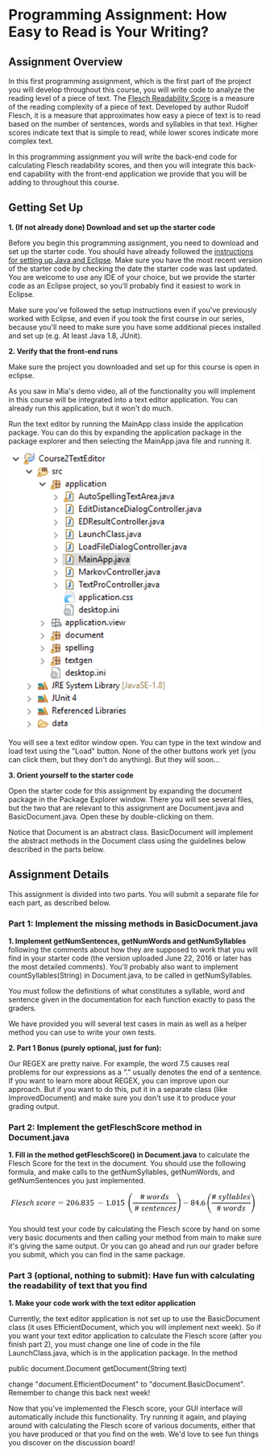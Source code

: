 # Programming Assignment: How Easy to Read is Your Writing?

## Assignment Overview
In this first programming assignment, which is the first part of the project you will develop throughout this course, you will write code to analyze the reading level of a piece of text. The [Flesch Readability Score](https://en.wikipedia.org/wiki/Flesch%E2%80%93Kincaid_readability_tests) is a measure of the reading complexity of a piece of text. Developed by author Rudolf Flesch, it is a measure that approximates how easy a piece of text is to read based on the number of sentences, words and syllables in that text. Higher scores indicate text that is simple to read, while lower scores indicate more complex text.

In this programming assignment you will write the back-end code for calculating Flesch readability scores, and then you will integrate this back-end capability with the front-end application we provide that you will be adding to throughout this course.  

## Getting Set Up
__1. (If not already done) Download and set up the starter code__

Before you begin this programming assignment, you need to download and set up the starter code. You should have already followed the [instructions for setting up Java and Eclipse](https://www.coursera.org/learn/data-structures-optimizing-performance/supplement/amsdH/setting-up-java-and-eclipse). Make sure you have the most recent version of the starter code by checking the date the starter code was last updated. You are welcome to use any IDE of your choice, but we provide the starter code as an Eclipse project, so you'll probably find it easiest to work in Eclipse.

Make sure you've followed the setup instructions even if you've previously worked with Eclipse, and even if you took the first course in our series, because you'll need to make sure you have some additional pieces installed and set up (e.g. At least Java 1.8, JUnit).

__2. Verify that the front-end runs__

Make sure the project you downloaded and set up for this course is open in eclipse. 

As you saw in Mia's demo video, all of the functionality you will implement in this course will be integrated into a text editor application. You can already run this application, but it won't do much.

Run the text editor by running the MainApp class inside the application package. You can do this by expanding the application package in the package explorer and then selecting the MainApp.java file and running it.

<img src="./pics/pic1.png" width=500>

You will see a text editor window open. You can type in the text window and load text using the "Load" button. None of the other buttons work yet (you can click them, but they don't do anything). But they will soon...

__3. Orient yourself to the starter code__

Open the starter code for this assignment by expanding the document package in the Package Explorer window. There you will see several files, but the two that are relevant to this assignment are Document.java and BasicDocument.java. Open these by double-clicking on them.  

Notice that Document is an abstract class.  BasicDocument will implement the abstract methods in the 
Document class using the guidelines below described in the parts below.  

## Assignment Details
This assignment is divided into two parts. You will submit a separate file for each part, as described below.

### Part 1: Implement the missing methods in BasicDocument.java
__1. Implement getNumSentences, getNumWords and getNumSyllables__ following the comments about how they are supposed to work that you will find in your starter code (the version uploaded June 22, 2016 or later has the most detailed comments). You'll probably also want to implement countSyllables(String) in Document.java, to be called in getNumSyllables.

You must follow the definitions of what constitutes a syllable, word and sentence given in the documentation for each function exactly to pass the graders.

We have provided you will several test cases in main as well as a helper method you can use to write your own tests.

__2. Part 1 Bonus (purely optional, just for fun):__  

Our REGEX are pretty naive. For example, the word 7.5 causes real problems for our expressions as a “.” usually denotes the end of a sentence. If you want to learn more about REGEX, you can improve upon our approach. But if you want to do this, put it in a separate class (like ImprovedDocument) and make sure you don't use it to produce your grading output.

### Part 2: Implement the getFleschScore method in Document.java
__1. Fill in the method getFleschScore() in Document.java__ to calculate the Flesch Score for the text in the document. You should use the following formula, and make calls to the getNumSyllables, getNumWords, and getNumSentences you just implemented.

<img src="./pics/pic2.png" width=500>

You should test your code by calculating the Flesch score by hand on some very basic documents and then calling your method from main to make sure it's giving the same output. Or you can go ahead and run our grader before you submit, which you can find in the same package.

### Part 3 (optional, nothing to submit): Have fun with calculating the readability of text that you find
__1. Make your code work with the text editor application__

Currently, the text editor application is not set up to use the BasicDocument class (it uses EfficientDocument, which you will implement next week). So if you want your text editor application to calculate the Flesch score (after you finish part 2), you must change one line of code in the file LaunchClass.java, which is in the application package. In the method

public document.Document getDocument(String text)

change "document.EfficientDocument" to "document.BasicDocument". Remember to change this back next week!

Now that you've implemented the Flesch score, your GUI interface will automatically include this functionality. Try running it again, and playing around with calculating the Flesch score of various documents, either that you have produced or that you find on the web. We'd love to see fun things you discover on the discussion board!